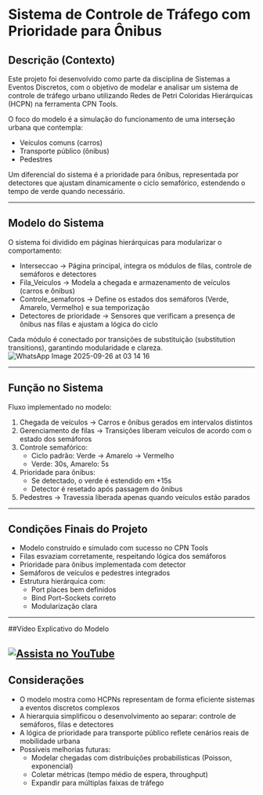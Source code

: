 # Sistema de Controle de Tráfego com Prioridade para Ônibus

## Descrição (Contexto)  
Este projeto foi desenvolvido como parte da disciplina de Sistemas a Eventos Discretos, com o objetivo de modelar e analisar um sistema de controle de tráfego urbano utilizando Redes de Petri Coloridas Hierárquicas (HCPN) na ferramenta CPN Tools.  

O foco do modelo é a simulação do funcionamento de uma interseção urbana que contempla:  
- Veículos comuns (carros)  
- Transporte público (ônibus)  
- Pedestres  

Um diferencial do sistema é a prioridade para ônibus, representada por detectores que ajustam dinamicamente o ciclo semafórico, estendendo o tempo de verde quando necessário.  

---

## Modelo do Sistema  
O sistema foi dividido em páginas hierárquicas para modularizar o comportamento:  

- Interseccao → Página principal, integra os módulos de filas, controle de semáforos e detectores  
- Fila_Veiculos → Modela a chegada e armazenamento de veículos (carros e ônibus)  
- Controle_semaforos → Define os estados dos semáforos (Verde, Amarelo, Vermelho) e sua temporização  
- Detectores de prioridade → Sensores que verificam a presença de ônibus nas filas e ajustam a lógica do ciclo  

Cada módulo é conectado por transições de substituição (substitution transitions), garantindo modularidade e clareza.  
![WhatsApp Image 2025-09-26 at 03 14 16](https://github.com/user-attachments/assets/c613eae0-eb2e-4a41-8d44-a8b5536da1e2)

---

## Função no Sistema  
Fluxo implementado no modelo:  

1. Chegada de veículos → Carros e ônibus gerados em intervalos distintos  
2. Gerenciamento de filas → Transições liberam veículos de acordo com o estado dos semáforos  
3. Controle semafórico:  
   - Ciclo padrão: Verde → Amarelo → Vermelho  
   - Verde: 30s, Amarelo: 5s  
4. Prioridade para ônibus:  
   - Se detectado, o verde é estendido em +15s  
   - Detector é resetado após passagem do ônibus  
5. Pedestres → Travessia liberada apenas quando veículos estão parados  

---

## Condições Finais do Projeto  
- Modelo construído e simulado com sucesso no CPN Tools  
- Filas esvaziam corretamente, respeitando lógica dos semáforos  
- Prioridade para ônibus implementada com detector  
- Semáforos de veículos e pedestres integrados  
- Estrutura hierárquica com:  
  - Port places bem definidos  
  - Bind Port–Sockets correto  
  - Modularização clara

---
##Vídeo Explicativo do Modelo

[![Assista no YouTube](https://img.youtube.com/vi/KyRkV3Nw9oQ/0.jpg)](https://www.youtube.com/watch?v=KyRkV3Nw9oQ)
---

## Considerações  
- O modelo mostra como HCPNs representam de forma eficiente sistemas a eventos discretos complexos  
- A hierarquia simplificou o desenvolvimento ao separar: controle de semáforos, filas e detectores  
- A lógica de prioridade para transporte público reflete cenários reais de mobilidade urbana  
- Possíveis melhorias futuras:  
  - Modelar chegadas com distribuições probabilísticas (Poisson, exponencial)  
  - Coletar métricas (tempo médio de espera, throughput)  
  - Expandir para múltiplas faixas de tráfego  
